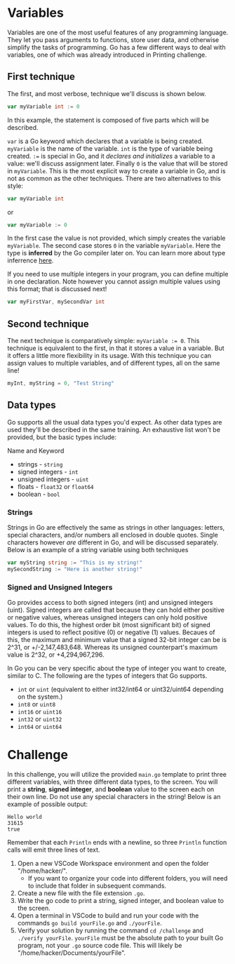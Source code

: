 # Variables
Variables are one of the most useful features of any programming language. They let you pass arguments to functions, store user data, and otherwise simplify the tasks of programming. Go has a few different ways to deal with variables, one of which was already introduced in Printing challenge.

## First technique
The first, and most verbose, technique we'll discuss is shown below.
```go
var myVariable int := 0
```
In this example, the statement is composed of five parts which will be described.

`var` is a Go keyword which declares that a variable is being created. `myVariable` is the name of the variable. `int` is the type of variable being created. `:=` is special in Go, and it *declares and initializes* a variable to a value: we'll discuss assignment later. Finally `0` is the value that will be stored in `myVariable`. This is the most explicit way to create a variable in Go, and is not as common as the other techniques. There are two alternatives to this style:
```go
var myVariable int
```
or
```go
var myVariable := 0
```
In the first case the value is not provided, which simply creates the variable `myVariable`. The second case stores `0` in the variable `myVariable`. Here the type is **inferred** by the Go compiler later on. You can learn more about type inferrence [here](https://go.dev/blog/type-inference).

If you need to use multiple integers in your program, you can define multiple in one declaration. Note however you cannot assign multiple values using this format; that is discussed next!
```go
var myFirstVar, mySecondVar int
```

## Second technique
The next technique is comparatively simple: `myVariable := 0`. This technique is equivalent to the first, in that it stores a value in a variable. But it offers a little more flexibility in its usage. With this technique you can assign values to multiple variables, and of different types, all on the same line!
```go
myInt, myString = 0, "Test String"
```

## Data types
Go supports all the usual data types you'd expect. As other data types are used they'll be described in the same training. An exhaustive list won't be provided, but the basic types include:

Name and Keyword
- strings - `string`
- signed integers - `int`
- unsigned integers - `uint`
- floats - `float32` or `float64`
- boolean - `bool`

### Strings
Strings in Go are effectively the same as strings in other languages: letters, special characters, and/or numbers all enclosed in double quotes. Single characters however *are* different in Go, and will be discussed separately. Below is an example of a string variable using both techniques
```go
var myString string := "This is my string!"
mySecondString := "Here is another string!"
```

### Signed and Unsigned Integers
Go provides access to both signed integers (int) and unsigned integers (uint). Signed integers are called that because they can hold either positive or negative values, whereas unsigned integers can only hold positive values. To do this, the highest order bit (most significant bit) of signed integers is used to reflect positive (0) or negative (1) values. Becaues of this, the maximum and minimum value that a signed 32-bit integer can be is 2^31, or +/-2,147,483,648. Whereas its unsigned counterpart's maximum value is 2^32, or +4,294,967,296.

In Go you can be very specific about the type of integer you want to create, similar to C. The following are the types of integers that Go supports.
- `int` or `uint` (equivalent to either int32/int64 or uint32/uint64 depending on the system.)
- `int8` or `uint8`
- `int16` or `uint16`
- `int32` or `uint32`
- `int64` or `uint64`


# Challenge
In this challenge, you will utilize the provided `main.go` template to print three different variables, with three different data types, to the screen. You will print a **string**, **signed integer**, and **boolean** value to the screen each on their own line. Do not use any special characters in the string! Below is an example of possible output:
```
Hello world
31615
true
```
Remember that each `Println` ends with a newline, so three `Println` function calls will emit three lines of text.

1. Open a new VSCode Workspace environment and open the folder "/home/hacker/".
    - If you want to organize your code into different folders, you will need to include that folder in subsequent commands.
2. Create a new file with the file extension `.go`.
3. Write the go code to print a string, signed integer, and boolean value to the screen.
4. Open a terminal in VSCode to build and run your code with the commands `go build yourFile.go` and `./yourFile`.
5. Verify your solution by running the command `cd /challenge` and `./verify yourFile`.
    `yourFile` must be the absolute path to your built Go program, not your `.go` source code file. This will likely be "/home/hacker/Documents/yourFile".
